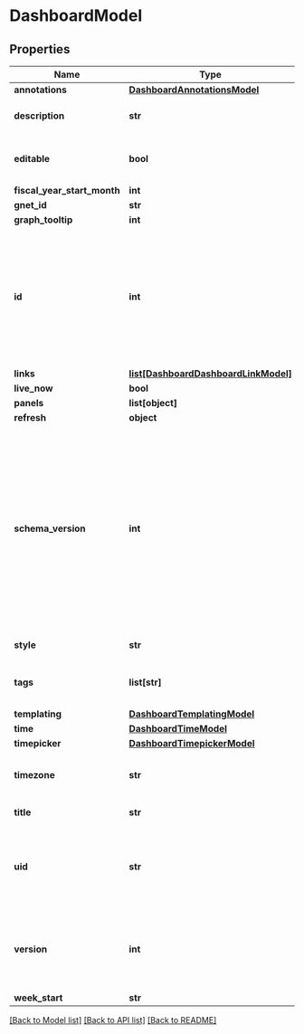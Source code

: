 # DashboardModel

## Properties
Name | Type | Description | Notes
------------ | ------------- | ------------- | -------------
**annotations** | [**DashboardAnnotationsModel**](DashboardAnnotationsModel.md) |  | [optional] 
**description** | **str** | Description of dashboard. | [optional] 
**editable** | **bool** | Whether a dashboard is editable or not. | [default to True]
**fiscal_year_start_month** | **int** | TODO docs | [optional] 
**gnet_id** | **str** |  | [optional] 
**graph_tooltip** | **int** |  | 
**id** | **int** | Unique numeric identifier for the dashboard. TODO must isolate or remove identifiers local to a Grafana instance...? | [optional] 
**links** | [**list[DashboardDashboardLinkModel]**](DashboardDashboardLinkModel.md) | TODO docs | [optional] 
**live_now** | **bool** | TODO docs | [optional] 
**panels** | **list[object]** |  | [optional] 
**refresh** | **object** | TODO docs | [optional] 
**schema_version** | **int** | Version of the JSON schema, incremented each time a Grafana update brings changes to said schema. TODO this is the existing schema numbering system. It will be replaced by Thema&#39;s themaVersion | 
**style** | **str** | Theme of dashboard. | [default to 'dark']
**tags** | **list[str]** | Tags associated with dashboard. | [optional] 
**templating** | [**DashboardTemplatingModel**](DashboardTemplatingModel.md) |  | [optional] 
**time** | [**DashboardTimeModel**](DashboardTimeModel.md) |  | [optional] 
**timepicker** | [**DashboardTimepickerModel**](DashboardTimepickerModel.md) |  | [optional] 
**timezone** | **str** | Timezone of dashboard, | [optional] [default to 'browser']
**title** | **str** | Title of dashboard. | [optional] 
**uid** | **str** | Unique dashboard identifier that can be generated by anyone. string (8-40) | [optional] 
**version** | **int** | Version of the dashboard, incremented each time the dashboard is updated. | [optional] 
**week_start** | **str** | TODO docs | [optional] 

[[Back to Model list]](../README.md#documentation-for-models) [[Back to API list]](../README.md#documentation-for-api-endpoints) [[Back to README]](../README.md)


